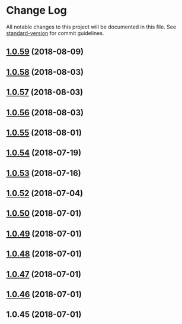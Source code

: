 # Change Log

All notable changes to this project will be documented in this file. See [standard-version](https://github.com/conventional-changelog/standard-version) for commit guidelines.

<a name="1.0.59"></a>
## [1.0.59](https://github.com/Soontao/c4codata/compare/v1.0.58...v1.0.59) (2018-08-09)



<a name="1.0.58"></a>
## [1.0.58](https://github.com/Soontao/c4codata/compare/v1.0.57...v1.0.58) (2018-08-03)



<a name="1.0.57"></a>
## [1.0.57](https://github.com/Soontao/c4codata/compare/v1.0.56...v1.0.57) (2018-08-03)



<a name="1.0.56"></a>
## [1.0.56](https://github.com/Soontao/c4codata/compare/v1.0.55...v1.0.56) (2018-08-03)



<a name="1.0.55"></a>
## [1.0.55](https://github.com/Soontao/c4codata/compare/v1.0.54...v1.0.55) (2018-08-01)



<a name="1.0.54"></a>
## [1.0.54](https://github.com/Soontao/c4codata/compare/v1.0.53...v1.0.54) (2018-07-19)



<a name="1.0.53"></a>
## [1.0.53](https://github.com/Soontao/c4codata/compare/v1.0.52...v1.0.53) (2018-07-16)



<a name="1.0.52"></a>
## [1.0.52](https://github.com/Soontao/c4codata/compare/v1.0.50...v1.0.52) (2018-07-04)



<a name="1.0.50"></a>
## [1.0.50](https://github.com/Soontao/c4codata/compare/v1.0.49...v1.0.50) (2018-07-01)



<a name="1.0.49"></a>
## [1.0.49](https://github.com/Soontao/c4codata/compare/v1.0.48...v1.0.49) (2018-07-01)



<a name="1.0.48"></a>
## [1.0.48](https://github.com/Soontao/c4codata/compare/v1.0.47...v1.0.48) (2018-07-01)



<a name="1.0.47"></a>
## [1.0.47](https://github.com/Soontao/c4codata/compare/v1.0.46...v1.0.47) (2018-07-01)



<a name="1.0.46"></a>
## [1.0.46](https://github.com/Soontao/c4codata/compare/v1.0.45...v1.0.46) (2018-07-01)



<a name="1.0.45"></a>
## 1.0.45 (2018-07-01)
